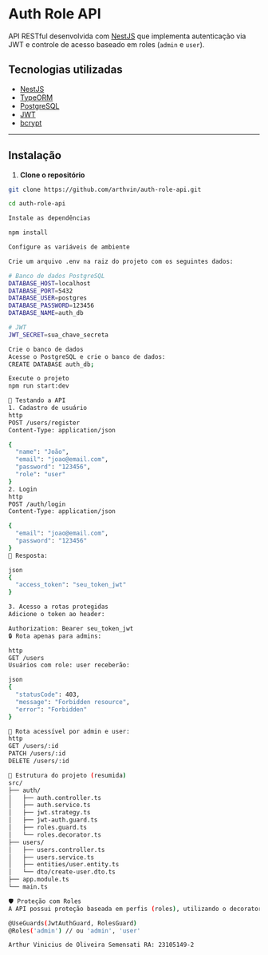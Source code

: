 # Auth Role API

API RESTful desenvolvida com [NestJS](https://nestjs.com/) que implementa autenticação via JWT e controle de acesso baseado em roles (`admin` e `user`).

## Tecnologias utilizadas

- [NestJS](https://nestjs.com/)
- [TypeORM](https://typeorm.io/)
- [PostgreSQL](https://www.postgresql.org/)
- [JWT](https://jwt.io/)
- [bcrypt](https://github.com/kelektiv/node.bcrypt.js)

---

## Instalação

1. **Clone o repositório**

```bash
git clone https://github.com/arthvin/auth-role-api.git

cd auth-role-api

Instale as dependências

npm install

Configure as variáveis de ambiente

Crie um arquivo .env na raiz do projeto com os seguintes dados:

# Banco de dados PostgreSQL
DATABASE_HOST=localhost
DATABASE_PORT=5432
DATABASE_USER=postgres
DATABASE_PASSWORD=123456
DATABASE_NAME=auth_db

# JWT
JWT_SECRET=sua_chave_secreta

Crie o banco de dados
Acesse o PostgreSQL e crie o banco de dados:
CREATE DATABASE auth_db;

Execute o projeto
npm run start:dev

🧪 Testando a API
1. Cadastro de usuário
http
POST /users/register
Content-Type: application/json

{
  "name": "João",
  "email": "joao@email.com",
  "password": "123456",
  "role": "user"
}
2. Login
http
POST /auth/login
Content-Type: application/json

{
  "email": "joao@email.com",
  "password": "123456"
}
🔐 Resposta:

json
{
  "access_token": "seu_token_jwt"
}

3. Acesso a rotas protegidas
Adicione o token ao header:

Authorization: Bearer seu_token_jwt
🔒 Rota apenas para admins:

http
GET /users
Usuários com role: user receberão:

json
{
  "statusCode": 403,
  "message": "Forbidden resource",
  "error": "Forbidden"
}

👤 Rota acessível por admin e user:
http
GET /users/:id
PATCH /users/:id
DELETE /users/:id

📁 Estrutura do projeto (resumida)
src/
├── auth/
│   ├── auth.controller.ts
│   ├── auth.service.ts
│   ├── jwt.strategy.ts
│   ├── jwt-auth.guard.ts
│   ├── roles.guard.ts
│   └── roles.decorator.ts
├── users/
│   ├── users.controller.ts
│   ├── users.service.ts
│   ├── entities/user.entity.ts
│   └── dto/create-user.dto.ts
├── app.module.ts
└── main.ts

🛡️ Proteção com Roles
A API possui proteção baseada em perfis (roles), utilizando o decorator:

@UseGuards(JwtAuthGuard, RolesGuard)
@Roles('admin') // ou 'admin', 'user'

Arthur Vinicius de Oliveira Semensati RA: 23105149-2